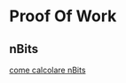 # Proof Of Work

## nBits

[come calcolare nBits](https://bitcoin.stackexchange.com/questions/2924/how-to-calculate-new-bits-value)